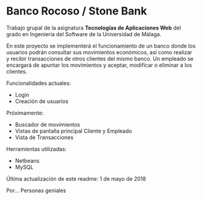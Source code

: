 # Banco Rocoso / Stone Bank
Trabajo grupal de la asignatura **Tecnologías de Aplicaciones Web** del grado en Ingeniería del Software de la Universidad de Málaga.

En este proyecto se implementerá el funcionamiento de un banco donde los usuarios podrán consultar sus movimientos económicos,
así como realizar y recibir transacciones de otros clientes del mismo banco. Un empleado se encargará de apuntar los movimientos y
aceptar, modificar o eliminar a los clientes.

Funcionalidades actuales:
  - Login
  - Creación de usuarios

Próximamente:
  - Buscador de movimientos
  - Vistas de pantalla principal Cliente y Empleado
  - Vista de Transacciones

Herramientas utilizadas:
  - Netbeans
  - MySQL


Última actualización de este readme: 1 de mayo de 2018

Por... Personas geniales
